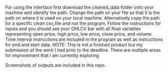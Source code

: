 For using the interface first download the cleaned_data folder onto your machine and identify the path. Change the path on your file so that it is the path on where it is used on
your local machine. Alternatively copy the path for a specific clean csv_file and run the program. Follow the instructions for inputs and you should see your OHLCV bar with all float
variables representing open price, high price, low price, close price, and volume. Time interval instructions are included in the program as well as instructions for end and start date. NOTE: This is not a finished product but my submission of the work I had prior to the deadline. There are multiple areas for improvement that I am currently exploring

Screenshots of outputs are included in this repo. 
